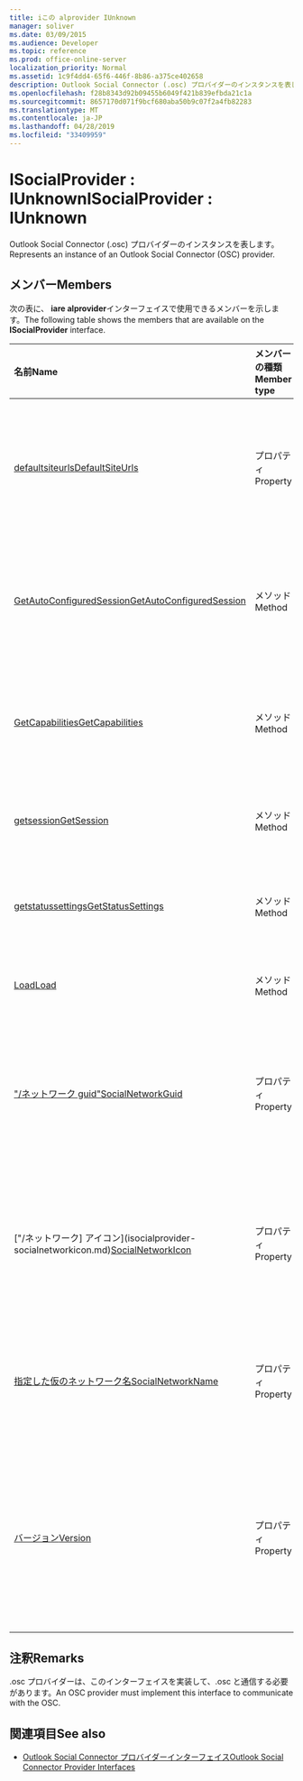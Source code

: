 ```yaml
---
title: iこの alprovider IUnknown
manager: soliver
ms.date: 03/09/2015
ms.audience: Developer
ms.topic: reference
ms.prod: office-online-server
localization_priority: Normal
ms.assetid: 1c9f4dd4-65f6-446f-8b86-a375ce402658
description: Outlook Social Connector (.osc) プロバイダーのインスタンスを表します。
ms.openlocfilehash: f28b8343d92b09455b6049f421b839efbda21c1a
ms.sourcegitcommit: 8657170d071f9bcf680aba50b9c07f2a4fb82283
ms.translationtype: MT
ms.contentlocale: ja-JP
ms.lasthandoff: 04/28/2019
ms.locfileid: "33409959"
---
```

# <a name="isocialprovider--iunknown"></a><span data-ttu-id="50f37-103">ISocialProvider : IUnknown</span><span class="sxs-lookup"><span data-stu-id="50f37-103">ISocialProvider : IUnknown</span></span>

<span data-ttu-id="50f37-104">Outlook Social Connector (.osc) プロバイダーのインスタンスを表します。</span><span class="sxs-lookup"><span data-stu-id="50f37-104">Represents an instance of an Outlook Social Connector (OSC) provider.</span></span>
  
## <a name="members"></a><span data-ttu-id="50f37-105">メンバー</span><span class="sxs-lookup"><span data-stu-id="50f37-105">Members</span></span>

<span data-ttu-id="50f37-106">次の表に、 **iare alprovider**インターフェイスで使用できるメンバーを示します。</span><span class="sxs-lookup"><span data-stu-id="50f37-106">The following table shows the members that are available on the **ISocialProvider** interface.</span></span> 
  
|<span data-ttu-id="50f37-107">**名前**</span><span class="sxs-lookup"><span data-stu-id="50f37-107">**Name**</span></span>|<span data-ttu-id="50f37-108">**メンバーの種類**</span><span class="sxs-lookup"><span data-stu-id="50f37-108">**Member type**</span></span>|<span data-ttu-id="50f37-109">**説明**</span><span class="sxs-lookup"><span data-stu-id="50f37-109">**Description**</span></span>|
|:-----|:-----|:-----|
|[<span data-ttu-id="50f37-110">defaultsiteurls</span><span class="sxs-lookup"><span data-stu-id="50f37-110">DefaultSiteUrls</span></span>](isocialprovider-defaultsiteurls.md) <br/> |<span data-ttu-id="50f37-111">プロパティ</span><span class="sxs-lookup"><span data-stu-id="50f37-111">Property</span></span>  <br/> |<span data-ttu-id="50f37-112">.osc プロバイダーのサイト url を指定する文字列の配列を返します。</span><span class="sxs-lookup"><span data-stu-id="50f37-112">Returns an array of strings that specify site URLs for the OSC provider.</span></span>  <br/> |
|[<span data-ttu-id="50f37-113">GetAutoConfiguredSession</span><span class="sxs-lookup"><span data-stu-id="50f37-113">GetAutoConfiguredSession</span></span>](isocialprovider-getautoconfiguredsession.md) <br/> |<span data-ttu-id="50f37-114">メソッド</span><span class="sxs-lookup"><span data-stu-id="50f37-114">Method</span></span>  <br/> |<span data-ttu-id="50f37-115">自動構成された [ISocialSession](isocialsessioniunknown.md) インターフェイスを取得します。</span><span class="sxs-lookup"><span data-stu-id="50f37-115">Gets an automatically configured [ISocialSession](isocialsessioniunknown.md) interface.</span></span>  <br/> |
|[<span data-ttu-id="50f37-116">GetCapabilities</span><span class="sxs-lookup"><span data-stu-id="50f37-116">GetCapabilities</span></span>](isocialprovider-getcapabilities.md) <br/> |<span data-ttu-id="50f37-117">メソッド</span><span class="sxs-lookup"><span data-stu-id="50f37-117">Method</span></span>  <br/> |<span data-ttu-id="50f37-118">プロバイダー機能について説明する文字列を取得します。</span><span class="sxs-lookup"><span data-stu-id="50f37-118">Gets a string that describes provider capabilities.</span></span>  <br/> |
|[<span data-ttu-id="50f37-119">getsession</span><span class="sxs-lookup"><span data-stu-id="50f37-119">GetSession</span></span>](isocialprovider-getsession.md) <br/> |<span data-ttu-id="50f37-120">メソッド</span><span class="sxs-lookup"><span data-stu-id="50f37-120">Method</span></span>  <br/> |<span data-ttu-id="50f37-121">i式[alsession](isocialsessioniunknown.md)インターフェイスを取得します。</span><span class="sxs-lookup"><span data-stu-id="50f37-121">Gets an [ISocialSession](isocialsessioniunknown.md) interface.</span></span>  <br/> |
|[<span data-ttu-id="50f37-122">getstatussettings</span><span class="sxs-lookup"><span data-stu-id="50f37-122">GetStatusSettings</span></span>](isocialprovider-getstatussettings.md) <br/> |<span data-ttu-id="50f37-123">メソッド</span><span class="sxs-lookup"><span data-stu-id="50f37-123">Method</span></span>  <br/> |<span data-ttu-id="50f37-124">このメソッドは現在サポートされていません。</span><span class="sxs-lookup"><span data-stu-id="50f37-124">This method is currently not supported.</span></span>  <br/> |
|[<span data-ttu-id="50f37-125">Load</span><span class="sxs-lookup"><span data-stu-id="50f37-125">Load</span></span>](isocialprovider-load.md) <br/> |<span data-ttu-id="50f37-126">メソッド</span><span class="sxs-lookup"><span data-stu-id="50f37-126">Method</span></span>  <br/> |<span data-ttu-id="50f37-127">.osc プロバイダーを初期化します。</span><span class="sxs-lookup"><span data-stu-id="50f37-127">Initializes the OSC provider.</span></span>  <br/> |
|[<span data-ttu-id="50f37-128">"/ネットワーク guid"</span><span class="sxs-lookup"><span data-stu-id="50f37-128">SocialNetworkGuid</span></span>](isocialprovider-socialnetworkguid.md) <br/> |<span data-ttu-id="50f37-129">プロパティ</span><span class="sxs-lookup"><span data-stu-id="50f37-129">Property</span></span>  <br/> |<span data-ttu-id="50f37-130">ソーシャルネットワークの一意の識別子を表す GUID を返します。</span><span class="sxs-lookup"><span data-stu-id="50f37-130">Returns a GUID that represents a unique identifier for the social network.</span></span>  <br/> |
|<span data-ttu-id="50f37-131">["/ネットワーク] アイコン](isocialprovider-socialnetworkicon.md)</span><span class="sxs-lookup"><span data-stu-id="50f37-131">[SocialNetworkIcon](isocialprovider-socialnetworkicon.md)</span></span> <br/> |<span data-ttu-id="50f37-132">プロパティ</span><span class="sxs-lookup"><span data-stu-id="50f37-132">Property</span></span>  <br/> |<span data-ttu-id="50f37-133">ソーシャルネットワークのアイコンを表すバイト配列を返します。</span><span class="sxs-lookup"><span data-stu-id="50f37-133">Returns an array of bytes that represents the icon for the social network.</span></span>  <br/> |
|[<span data-ttu-id="50f37-134">指定した仮のネットワーク名</span><span class="sxs-lookup"><span data-stu-id="50f37-134">SocialNetworkName</span></span>](isocialprovider-socialnetworkname.md) <br/> |<span data-ttu-id="50f37-135">プロパティ</span><span class="sxs-lookup"><span data-stu-id="50f37-135">Property</span></span>  <br/> |<span data-ttu-id="50f37-136">ソーシャルネットワーク名を表す文字列を返します。</span><span class="sxs-lookup"><span data-stu-id="50f37-136">Returns a string that represents the social network name.</span></span>  <br/> |
|[<span data-ttu-id="50f37-137">バージョン</span><span class="sxs-lookup"><span data-stu-id="50f37-137">Version</span></span>](isocialprovider-version.md) <br/> |<span data-ttu-id="50f37-138">プロパティ</span><span class="sxs-lookup"><span data-stu-id="50f37-138">Property</span></span>  <br/> |<span data-ttu-id="50f37-139">このソーシャルネットワークのプロバイダーのバージョン番号を表す文字列を返します。</span><span class="sxs-lookup"><span data-stu-id="50f37-139">Returns a string that represents the version number of the provider for this social network.</span></span>  <br/> |
   
## <a name="remarks"></a><span data-ttu-id="50f37-140">注釈</span><span class="sxs-lookup"><span data-stu-id="50f37-140">Remarks</span></span>

<span data-ttu-id="50f37-141">.osc プロバイダーは、このインターフェイスを実装して、.osc と通信する必要があります。</span><span class="sxs-lookup"><span data-stu-id="50f37-141">An OSC provider must implement this interface to communicate with the OSC.</span></span>
  
## <a name="see-also"></a><span data-ttu-id="50f37-142">関連項目</span><span class="sxs-lookup"><span data-stu-id="50f37-142">See also</span></span>

- [<span data-ttu-id="50f37-143">Outlook Social Connector プロバイダーインターフェイス</span><span class="sxs-lookup"><span data-stu-id="50f37-143">Outlook Social Connector Provider Interfaces</span></span>](outlook-social-connector-provider-interfaces.md)

